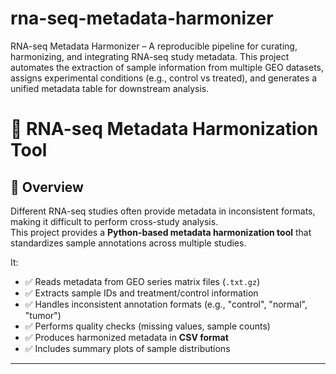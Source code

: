 # rna-seq-metadata-harmonizer
RNA-seq Metadata Harmonizer – A reproducible pipeline for curating, harmonizing, and integrating RNA-seq study metadata. This project automates the extraction of sample information from multiple GEO datasets, assigns experimental conditions (e.g., control vs treated), and generates a unified metadata table for downstream analysis.
# 🧬 RNA-seq Metadata Harmonization Tool

## 📌 Overview
Different RNA-seq studies often provide metadata in inconsistent formats, making it difficult to perform cross-study analysis.  
This project provides a **Python-based metadata harmonization tool** that standardizes sample annotations across multiple studies.  

It:
- ✅ Reads metadata from GEO series matrix files (`.txt.gz`)  
- ✅ Extracts sample IDs and treatment/control information  
- ✅ Handles inconsistent annotation formats (e.g., "control", "normal", "tumor")  
- ✅ Performs quality checks (missing values, sample counts)  
- ✅ Produces harmonized metadata in **CSV format**  
- ✅ Includes summary plots of sample distributions  

---


